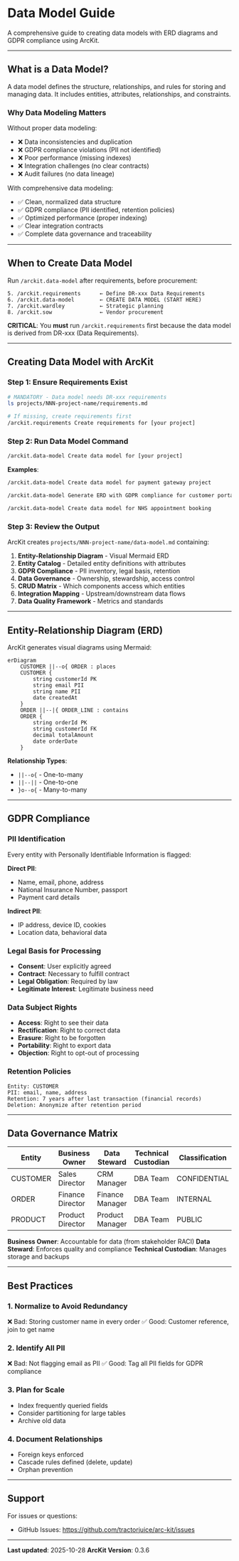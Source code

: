 # Data Model Guide

A comprehensive guide to creating data models with ERD diagrams and GDPR compliance using ArcKit.

---

## What is a Data Model?

A data model defines the structure, relationships, and rules for storing and managing data. It includes entities, attributes, relationships, and constraints.

### Why Data Modeling Matters

Without proper data modeling:
- ❌ Data inconsistencies and duplication
- ❌ GDPR compliance violations (PII not identified)
- ❌ Poor performance (missing indexes)
- ❌ Integration challenges (no clear contracts)
- ❌ Audit failures (no data lineage)

With comprehensive data modeling:
- ✅ Clean, normalized data structure
- ✅ GDPR compliance (PII identified, retention policies)
- ✅ Optimized performance (proper indexing)
- ✅ Clear integration contracts
- ✅ Complete data governance and traceability

---

## When to Create Data Model

Run `/arckit.data-model` after requirements, before procurement:

```
5. /arckit.requirements      ← Define DR-xxx Data Requirements
6. /arckit.data-model        ← CREATE DATA MODEL (START HERE)
7. /arckit.wardley           ← Strategic planning
8. /arckit.sow               ← Vendor procurement
```

**CRITICAL**: You **must** run `/arckit.requirements` first because the data model is derived from DR-xxx (Data Requirements).

---

## Creating Data Model with ArcKit

### Step 1: Ensure Requirements Exist

```bash
# MANDATORY - Data model needs DR-xxx requirements
ls projects/NNN-project-name/requirements.md

# If missing, create requirements first
/arckit.requirements Create requirements for [your project]
```

### Step 2: Run Data Model Command

```bash
/arckit.data-model Create data model for [your project]
```

**Examples**:
```bash
/arckit.data-model Create data model for payment gateway project

/arckit.data-model Generate ERD with GDPR compliance for customer portal

/arckit.data-model Create data model for NHS appointment booking
```

### Step 3: Review the Output

ArcKit creates `projects/NNN-project-name/data-model.md` containing:

1. **Entity-Relationship Diagram** - Visual Mermaid ERD
2. **Entity Catalog** - Detailed entity definitions with attributes
3. **GDPR Compliance** - PII inventory, legal basis, retention
4. **Data Governance** - Ownership, stewardship, access control
5. **CRUD Matrix** - Which components access which entities
6. **Integration Mapping** - Upstream/downstream data flows
7. **Data Quality Framework** - Metrics and standards

---

## Entity-Relationship Diagram (ERD)

ArcKit generates visual diagrams using Mermaid:

```mermaid
erDiagram
    CUSTOMER ||--o{ ORDER : places
    CUSTOMER {
        string customerId PK
        string email PII
        string name PII
        date createdAt
    }
    ORDER ||--|{ ORDER_LINE : contains
    ORDER {
        string orderId PK
        string customerId FK
        decimal totalAmount
        date orderDate
    }
```

**Relationship Types**:
- `||--o{` - One-to-many
- `||--||` - One-to-one
- `}o--o{` - Many-to-many

---

## GDPR Compliance

### PII Identification
Every entity with Personally Identifiable Information is flagged:

**Direct PII**:
- Name, email, phone, address
- National Insurance Number, passport
- Payment card details

**Indirect PII**:
- IP address, device ID, cookies
- Location data, behavioral data

### Legal Basis for Processing
- **Consent**: User explicitly agreed
- **Contract**: Necessary to fulfill contract
- **Legal Obligation**: Required by law
- **Legitimate Interest**: Legitimate business need

### Data Subject Rights
- **Access**: Right to see their data
- **Rectification**: Right to correct data
- **Erasure**: Right to be forgotten
- **Portability**: Right to export data
- **Objection**: Right to opt-out of processing

### Retention Policies
```
Entity: CUSTOMER
PII: email, name, address
Retention: 7 years after last transaction (financial records)
Deletion: Anonymize after retention period
```

---

## Data Governance Matrix

| Entity | Business Owner | Data Steward | Technical Custodian | Classification |
|--------|----------------|--------------|---------------------|----------------|
| CUSTOMER | Sales Director | CRM Manager | DBA Team | CONFIDENTIAL |
| ORDER | Finance Director | Finance Manager | DBA Team | INTERNAL |
| PRODUCT | Product Director | Product Manager | DBA Team | PUBLIC |

**Business Owner**: Accountable for data (from stakeholder RACI)
**Data Steward**: Enforces quality and compliance
**Technical Custodian**: Manages storage and backups

---

## Best Practices

### 1. Normalize to Avoid Redundancy
❌ Bad: Storing customer name in every order
✅ Good: Customer reference, join to get name

### 2. Identify All PII
❌ Bad: Not flagging email as PII
✅ Good: Tag all PII fields for GDPR compliance

### 3. Plan for Scale
- Index frequently queried fields
- Consider partitioning for large tables
- Archive old data

### 4. Document Relationships
- Foreign keys enforced
- Cascade rules defined (delete, update)
- Orphan prevention

---

## Support

For issues or questions:
- GitHub Issues: https://github.com/tractorjuice/arc-kit/issues

---

**Last updated**: 2025-10-28
**ArcKit Version**: 0.3.6
